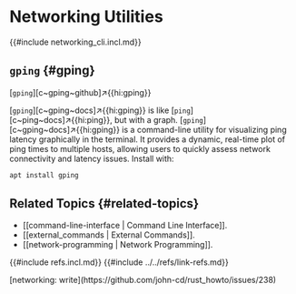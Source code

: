 # Networking Utilities

{{#include networking_cli.incl.md}}

## `gping` {#gping}

[`gping`][c~gping~github]↗{{hi:gping}}

[`gping`][c~gping~docs]↗{{hi:gping}} is like [`ping`][c~ping~docs]↗{{hi:ping}}, but with a graph. [`gping`][c~gping~docs]↗{{hi:gping}} is a command-line utility for visualizing ping latency graphically in the terminal. It provides a dynamic, real-time plot of ping times to multiple hosts, allowing users to quickly assess network connectivity and latency issues. Install with:

```sh
apt install gping
```

## Related Topics {#related-topics}

- [[command-line-interface | Command Line Interface]].
- [[external_commands | External Commands]].
- [[network-programming | Network Programming]].

{{#include refs.incl.md}}
{{#include ../../refs/link-refs.md}}

<div class="hidden">
[networking: write](https://github.com/john-cd/rust_howto/issues/238)
</div>
